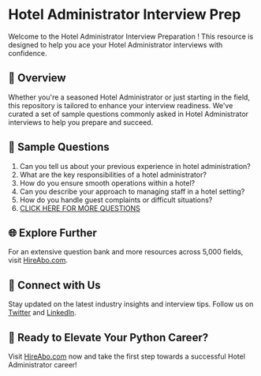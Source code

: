 # Hotel Administrator Interview Prep

Welcome to the Hotel Administrator Interview Preparation ! This resource is designed to help you ace your Hotel Administrator interviews with confidence.

## 🚀 Overview

Whether you're a seasoned Hotel Administrator or just starting in the field, this repository is tailored to enhance your interview readiness. We've curated a set of sample questions commonly asked in Hotel Administrator interviews to help you prepare and succeed.

## 📝 Sample Questions

1. Can you tell us about your previous experience in hotel administration?
2. What are the key responsibilities of a hotel administrator?
3. How do you ensure smooth operations within a hotel?
4. Can you describe your approach to managing staff in a hotel setting?
5. How do you handle guest complaints or difficult situations?
6. [CLICK HERE FOR MORE QUESTIONS](https://hireabo.com/job/11_0_17/Hotel%20Administrator)

## 🌐 Explore Further

For an extensive question bank and more resources across 5,000 fields, visit [HireAbo.com](https://www.hireabo.com).

## 📱 Connect with Us

Stay updated on the latest industry insights and interview tips. Follow us on [Twitter](https://twitter.com/hireabo) and [LinkedIn](https://www.linkedin.com/in/hire-abo-3609972a8/).

## 🚀 Ready to Elevate Your Python Career?

Visit [HireAbo.com](https://www.hireabo.com) now and take the first step towards a successful Hotel Administrator career!